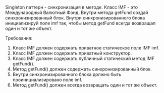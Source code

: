 
Singleton паттерн - синхронизация в методе.
Класс IMF - это Международный Валютный Фонд.
Внутри метода getFund создай синхронизированный блок.
Внутри синхронизированного блока инициализируй поле imf так, чтобы метод getFund всегда возвращал один и тот же объект.


Требования:
1.	Класс IMF должен содержать приватное статическое поле IMF imf.
2.	Класс IMF должен содержать приватный конструктор.
3.	Класс IMF должен содержать публичный статический метод IMF getFund().
4.	Метод getFund() должен содержать синхронизированный блок.
5.	Внутри синхронизированного блока должно быть проинициализировано поле imf.
6.	Метод getFund() должен всегда возвращать один и тот же объект.


